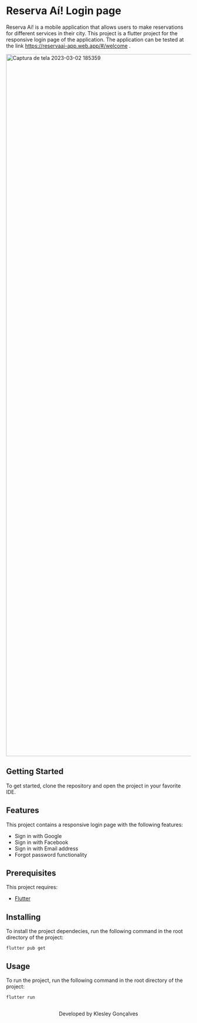 # Reserva Aí! Login page

Reserva Aí! is a mobile application that allows users to make reservations for different services in their city. This project is a flutter project for the responsive login page of the application. The application can be tested at the link https://reservaai-app.web.app/#/welcome .

<img width="1913" alt="Captura de tela 2023-03-02 185359" src="https://user-images.githubusercontent.com/26011999/222567338-41186fc3-7811-4bea-bf72-5dfbf4b5e1b4.png">


## Getting Started

To get started, clone the repository and open the project in your favorite IDE.

## Features

This project contains a responsive login page with the following features:

- Sign in with Google
- Sign in with Facebook
- Sign in with Email address
- Forgot password functionality

## Prerequisites

This project requires:

- [Flutter](https://flutter.dev/)

## Installing

To install the project dependecies, run the following command in the root directory of the project:

```
flutter pub get
```

## Usage

To run the project, run the following command in the root directory of the project:

```
flutter run
```

##

<p align="center">Developed by <span color="#007DFF" >Klesley Gonçalves</span></p>

